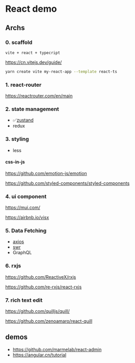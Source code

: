 # React demo

## Archs

### 0. scaffold

`vite + react + typecript`

<https://cn.vitejs.dev/guide/>

```bash
yarn create vite my-react-app --template react-ts
```

### 1. react-router

<https://reactrouter.com/en/main>

### 2. state management

- ✅[zustand](https://github.com/pmndrs/zustand)
- redux

### 3. styling

- less

#### css-in-js

https://github.com/emotion-js/emotion

https://github.com/styled-components/styled-components

### 4. ui component

https://mui.com/

https://airbnb.io/visx

### 5. Data Fetching

- [axios](https://github.com/axios/axios)
- [swr](https://github.com/vercel/swr)
- GraphQL

### 6. rxjs

https://github.com/ReactiveX/rxjs

https://github.com/re-rxjs/react-rxjs

### 7. rich text edit

https://github.com/quilljs/quill/

https://github.com/zenoamaro/react-quill

## demos

- https://github.com/marmelab/react-admin
- https://angular.cn/tutorial
